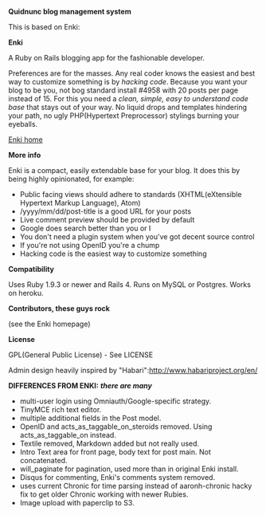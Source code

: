 **Quidnunc blog management system**

This is based on Enki:

**Enki**


A Ruby on Rails blogging app for the fashionable developer.

Preferences are for the masses. Any real coder knows the easiest and best way to customize something is by *hacking code*. Because you want your blog to be you, not bog standard install #4958 with 20 posts per page instead of 15. For this you need a *clean, simple, easy to understand code base* that stays out of your way. No liquid drops and templates hindering your path, no ugly PHP(Hypertext Preprocessor) stylings burning your eyeballs.

[Enki home](http://github.com/xaviershay/enki)

**More info**

Enki is a compact, easily extendable base for your blog. It does this by being highly opinionated, for example:

* Public facing views should adhere to standards (XHTML(eXtensible Hypertext Markup Language), Atom)
* /yyyy/mm/dd/post-title is a good URL for your posts
* Live comment preview should be provided by default
* Google does search better than you or I
* You don't need a plugin system when you've got decent source control
* If you're not using OpenID you're a chump
* Hacking code is the easiest way to customize something

**Compatibility**

Uses Ruby 1.9.3 or newer and Rails 4. Runs on MySQL or Postgres. Works on heroku.

**Contributors, these guys rock**

(see the Enki homepage)

**License**

GPL(General Public License) - See LICENSE

Admin design heavily inspired by "Habari":http://www.habariproject.org/en/

**DIFFERENCES FROM ENKI:**
***there are many***

* multi-user login using Omniauth/Google-specific strategy.
* TinyMCE rich text editor.
* multiple additional fields in the Post model.
* OpenID and acts_as_taggable_on_steroids removed. Using acts_as_taggable_on instead.
* Textile removed, Markdown added but not really used.
* Intro Text area for front page, body text for post main. Not concatenated.
* will_paginate for pagination, used more than in original Enki install.
* Disqus for commenting, Enki's comments system removed.
* uses current Chronic for time parsing instead of aaronh-chronic hacky fix to get older Chronic working with newer Rubies.
* Image upload with paperclip to S3.
